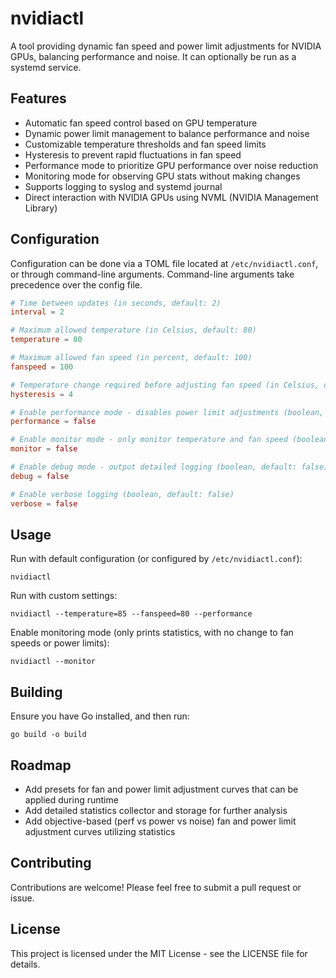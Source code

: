 # nvidiactl

A tool providing dynamic fan speed and power limit adjustments for NVIDIA GPUs, balancing performance and noise. It can optionally be run as a systemd service.

## Features

- Automatic fan speed control based on GPU temperature
- Dynamic power limit management to balance performance and noise
- Customizable temperature thresholds and fan speed limits
- Hysteresis to prevent rapid fluctuations in fan speed
- Performance mode to prioritize GPU performance over noise reduction
- Monitoring mode for observing GPU stats without making changes
- Supports logging to syslog and systemd journal
- Direct interaction with NVIDIA GPUs using NVML (NVIDIA Management Library)

## Configuration

Configuration can be done via a TOML file located at `/etc/nvidiactl.conf`, or through command-line arguments. Command-line arguments take precedence over the config file.

```toml
# Time between updates (in seconds, default: 2)
interval = 2

# Maximum allowed temperature (in Celsius, default: 80)
temperature = 80

# Maximum allowed fan speed (in percent, default: 100)
fanspeed = 100

# Temperature change required before adjusting fan speed (in Celsius, default: 4)
hysteresis = 4

# Enable performance mode - disables power limit adjustments (boolean, default: false)
performance = false

# Enable monitor mode - only monitor temperature and fan speed (boolean, default: false)
monitor = false

# Enable debug mode - output detailed logging (boolean, default: false)
debug = false

# Enable verbose logging (boolean, default: false)
verbose = false
```

## Usage

Run with default configuration (or configured by `/etc/nvidiactl.conf`):

```
nvidiactl
```

Run with custom settings:

```
nvidiactl --temperature=85 --fanspeed=80 --performance
```

Enable monitoring mode (only prints statistics, with no change to fan speeds or power limits):

```
nvidiactl --monitor
```

## Building

Ensure you have Go installed, and then run:

```
go build -o build
```

## Roadmap

- Add presets for fan and power limit adjustment curves that can be applied during runtime
- Add detailed statistics collector and storage for further analysis
- Add objective-based (perf vs power vs noise) fan and power limit adjustment curves utilizing statistics

## Contributing

Contributions are welcome! Please feel free to submit a pull request or issue.

## License

This project is licensed under the MIT License - see the LICENSE file for details.
